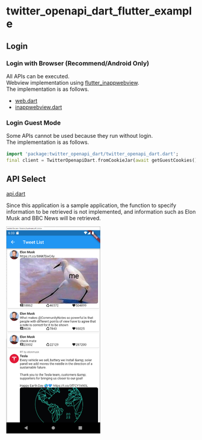 # twitter_openapi_dart_flutter_example

## Login

### Login with Browser (Recommend/Android Only)

All APIs can be executed.  
Webview implementation using [flutter_inappwebview](https://github.com/pichillilorenzo/flutter_inappwebview).  
The implementation is as follows.  

- [web.dart](./lib/view/login/web.dart)
- [inappwebview.dart](./lib/view/auth/inappwebview.dart)

### Login Guest Mode

Some APIs cannot be used because they run without login.  
The implementation is as follows.  

```Dart
import 'package:twitter_openapi_dart/twitter_openapi_dart.dart';
final client = TwitterOpenapiDart.fromCookieJar(await getGuestCookies());
```

## API Select

[api.dart](./lib/view/api/api.dart)

Since this application is a sample application, the function to specify information to be retrieved is not implemented, and information such as Elon Musk and BBC News will be retrieved.  

<img src="./docs/screenshot/screenshot1.png" width="250px">

